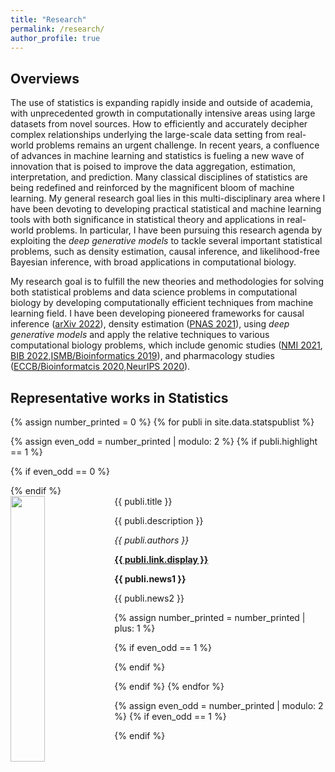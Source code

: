 ```yaml
---
title: "Research"
permalink: /research/
author_profile: true
---
```


## Overviews

The use of statistics is expanding rapidly inside and outside of academia, with unprecedented growth in computationally intensive areas using large datasets from novel sources. How to efficiently and accurately decipher complex relationships underlying the large-scale data setting from real-world problems remains an urgent challenge. In recent years, a confluence of advances in machine learning and statistics is fueling a new wave of innovation that is poised to improve the data aggregation, estimation, interpretation, and prediction. Many classical disciplines of statistics are being redefined and reinforced by the magnificent bloom of machine learning. My general research goal lies in this multi-disciplinary area where I have been devoting to developing practical statistical and machine learning tools with both significance in statistical theory and applications in real-world problems. In particular, I have been pursuing this research agenda by exploiting the <i>deep generative models</i> to tackle several important statistical problems, such as density estimation, causal inference, and likelihood-free Bayesian inference, with broad applications in computational biology.

My research goal is to fulfill the new theories and methodologies for solving both statistical problems and data science problems in computational biology by developing computationally efficient techniques from machine learning field. I have been developing pioneered frameworks for causal inference (<a href="https://arxiv.org/abs/2212.05925">arXiv 2022</a>), density estimation (<a href="https://www.pnas.org/doi/10.1073/pnas.2101344118">PNAS 2021</a>), using <i>deep generative models</i> and apply the relative techniques to various computational biology problems, which include genomic studies (<a href="https://www.nature.com/articles/s42256-021-00333-y">NMI 2021</a>, <a href="https://academic.oup.com/bib/article-abstract/24/1/bbac494/6858951?redirectedFrom=fulltext">BIB 2022</a>,<a href="https://academic.oup.com/bioinformatics/article/35/14/i99/5529246">ISMB/Bioinformatics 2019</a>), and pharmacology studies (<a href="https://academic.oup.com/bioinformatics/article/36/Supplement_2/i911/6055929">ECCB/Bioinformatcis 2020</a>,<a href="https://proceedings.neurips.cc/paper/2020/hash/5f268dfb0fbef44de0f668a022707b86-Abstract.html">NeurIPS 2020</a>). 


## Representative works in Statistics

{% assign number_printed = 0 %}
{% for publi in site.data.statspublist %}

{% assign even_odd = number_printed | modulo: 2 %}
{% if publi.highlight == 1 %}

{% if even_odd == 0 %}
<div class="row">
{% endif %}

<div class="col-sm-6 clearfix">
 <div class="well">
  <pubtit>{{ publi.title }}</pubtit>
  <img src="{{ site.url }}{{ site.baseurl }}/images/{{ publi.image }}" class="img-responsive" width="33%" style="float: left" />
  <p>{{ publi.description }}</p>
  <p><em>{{ publi.authors }}</em></p>
  <p><strong><a href="{{ publi.link.url }}">{{ publi.link.display }}</a></strong></p>
  <p class="text-danger"><strong> {{ publi.news1 }}</strong></p>
  <p> {{ publi.news2 }}</p>
 </div>
</div>

{% assign number_printed = number_printed | plus: 1 %}

{% if even_odd == 1 %}
</div>
{% endif %}

{% endif %}
{% endfor %}

{% assign even_odd = number_printed | modulo: 2 %}
{% if even_odd == 1 %}
</div>
{% endif %}

<p> &nbsp; </p>



<style>
.pub{font-size:16px;}
</style>

<!--
## Preprints

1. <div class="pub">DeepDrug: A general graph-based deep learning framework for drug-drug interactions and drug-target interactions prediction <br>
Qijin Yin, Xusheng Cao, Rui Fan, <b>Qiao Liu*</b>, Rui Jiang*, Wanwen Zeng* <br>
<a href="https://www.biorxiv.org/content/10.1101/2020.11.09.375626v2">bioRxiv 2022</a></div>

1. <div class="pub">Applications of Transformer-based Language Models in Bioinformatics: A Survey <br>
Shuang Zhang, Yuti Liu, Shuang Chen, <b>Qiao Liu</b>, Wanwen Zeng <br>
<a href="https://www.biorxiv.org/content/10.1101/2020.11.09.375626v2">bioRxiv 2022</a></div>

1. <div class="pub">Graph Convolutional Networks for Multi-modality Medical Imaging: Methods, Architectures, and Clinical Applications <br>
Kexin Ding, Mu Zhou, Zichen Wang, <b>Qiao Liu</b>, Corey W. Arnold, Shaoting Zhang, Dimitri N. Metaxas <br>
<a href="https://arxiv.org/abs/2202.08916">arXiv 2022</a></div>

1. <div class="pub">Mutual Information Learned Regressor: an Information-theoretic Viewpoint of Training Regression Systems <br>
Jirong Yi, Qiaosheng Zhang, Zhen Chen, <b>Qiao Liu</b>, Yaohua Wang <br>
Under submission</div>

## Peer-reviewed papers

1. <div class="pub">Deep generative modeling and clustering of single cell Hi-C data <br>
<b>Qiao Liu</b>, Wanwen Zeng, Wei Zhang, Sicheng Wang, Hongyang Chen, Rui Jiang, Mu Zhou and Shaoting Zhang <br>
<a href="https://www.biorxiv.org/content/10.1101/2022.07.19.500573v1">Briefings in Bioinformatics 2022 (accepted)</a></div>

1. <div class="pub">Multimodal single cell data integration challenge: results and lessons learned <br>
Christopher Lance, Malte D Luecken, Daniel B Burkhardt,..., <b>Qiao Liu</b>,...,Fabian J Theis <br>
<a href="https://proceedings.mlr.press/v176/lance22a.html">Proceedings of Machine Learning Research (JMLR) 2022</a></div>

1. <div class="pub"> Regulatory analysis of single cell multiome gene expression and chromatin accessibility data with scREG <br>
Zhana Duren, Fengge Chang, Fnu Naqing, Jingxue Xin, <b>Qiao Liu</b>, Wing Hung Wong <br>
<a href="https://genomebiology.biomedcentral.com/articles/10.1186/s13059-022-02682-2">Genome Biology 2022</a></div>

1. <div class="pub"> AggEnhance: Aggregation Enhancement by Class Interior Points in Federated Learning with Non-IID Data <br>
Jinxiang Ou, Yunheng Shen, Feng Wang, <b>Qiao Liu</b>, Xuegong Zhang, Hairong Lv <br>
<a href="https://dl.acm.org/doi/abs/10.1145/3544495">ACM Transactions on Intelligent Systems and Technology 2022</a></div>

1. <div class="pub"> scGraph: a graph neural network-based approach to automatically identify cell types <br>
Qijin Yin, <b>Qiao Liu</b>, Zhuoran Fu, Rui Jiang <br>
<a href="https://academic.oup.com/bioinformatics/article-abstract/38/11/2996/6565313">Bioinformatics 2022</a></div>

1. <div class="pub"> DualGCN: a dual graph convolutional network model to predict cancer drug response <br>
Tianxing Ma, <b>Qiao Liu</b>, Haochen Li, Mu Zhou, Rui Jiang, Xuegong Zhang <br>
<a href="https://bmcbioinformatics.biomedcentral.com/articles/10.1186/s12859-022-04664-4">BMC bioinformatics 2022</a></div>

1. <div class="pub"> DeepCAGE: incorporating transcription factors in genome-wide prediction of chromatin accessibility <br>
<b>Qiao Liu</b>, Kui Hua, Xuegong Zhang, Wing Hung Wong, Rui Jiang<br>
<a href="https://www.sciencedirect.com/science/article/pii/S1672022922000249">Genomics, Proteomics & Bioinformatics 2022</a> [<a href="https://github.com/kimmo1019/DeepCAGE">Code</a>]</div>

1. <div class="pub"> Boost Neural Networks by Checkpoints <br>
Feng Wang, Guoyizhe Wei, <b>Qiao Liu</b>, Jinxiang Ou, Xian Wei, Hairong Lv<br>
<a href="https://proceedings.neurips.cc/paper/2021/hash/a40511cad8383e5ae8ddd8b855d135da-Abstract.html">NeurIPS 2021</a></div>

1. <div class="pub"> OpenAnnotate: a web server to annotate the chromatin accessibility of genomic regions <br>
Shengquan Chen, <b>Qiao Liu</b>, Xuejian Cui, Rui Jiang<br>
<a href="https://academic.oup.com/nar/article-abstract/49/W1/W483/6276912">Nucleic Acids Research 2021</a></div>

1. <div class="pub">Simultaneous deep generative modeling and clustering of single cell genomic data<br>
<b>Qiao Liu</b>, Shengquan Chen, Rui Jiang and Wing Hung Wong<br>
<a href="https://www.nature.com/articles/s42256-021-00333-y">Nature Machine Intelligence 2021</a> [<a href="https://liu-q16.github.io/publications/scDEC">Abstract</a>][<a href="https://liu-q16.github.io/files/scDEC.pdf">PDF</a>][<a href="https://github.com/kimmo1019/scDEC">Code</a>]</div>

1. <div class="pub">Density estimation using deep generative neural networks <br>
<b>Qiao Liu</b>, Jiaze Xu, Rui Jiang and Wing Hung Wong<br>
<a href="https://www.pnas.org/doi/abs/10.1073/pnas.2101344118">Proceedings of the National Academy of Sciences of the United States of America 2021</a> [<a href="https://liu-q16.github.io/publications/Roundtrip">Abstract</a>][<a href="https://liu-q16.github.io/files/Roundtrip.pdf">PDF</a>][<a href="https://github.com/kimmo1019/Roundtrip">Code</a>]</div>


1. <div class="pub">Cancer Drug Response Prediction via a Hybrid Graph Convolutional Network<br>
<b>Qiao Liu</b>, Zhiqiang Hu, Rui Jiang and Mu Zhou<br>
<a href="https://academic.oup.com/bioinformatics/article-abstract/36/Supplement_2/i911/6055929">Bioinformatics 2020</a> [<a href="https://liu-q16.github.io/publications/DeepCDR">Abstract</a>][<a href="https://liu-q16.github.io/files/DeepCDR.pdf">PDF</a>][<a href="https://github.com/kimmo1019/DeepCDR">Code</a>]</div>

1. <div class="pub">Feature-Enhanced Graph Networks for Genetic Mutational Prediction Using Histopathological Images in Colon Cancer<br>
Kexin Ding, <b>Qiao Liu</b>, Edward Lee, Mu Zhou, Aidong Lu, Shaoting Zhang<br>
<a href="https://link.springer.com/chapter/10.1007/978-3-030-59713-9_29">MICCAI 2020</a> 

1. <div class="pub">A Decentralized Systemfor Medical Data Management via Blockchain <br>
Qingzhu Yang, <b>Qiao Liu</b>, Hairong Lv<br>
<a href="https://jit.ndhu.edu.tw/article/view/2370">Journal of Internet Technology 2020</a> 

1. <div class="pub">Mstree: A Multispecies Coalescent Approach for Estimating Ancestral Population Size and Divergence Time During Speciation with Gene Flow <br>
Junfeng Liu, <b>Qiao Liu</b>, Qingzhu Yang<br>
<a href="https://academic.oup.com/gbe/article-abstract/12/5/715/5828937">Genome Biology and Evolution 2020</a> 

1. <div class="pub">Quantifying Functional Impacts of Regulatory Variants with Multi-task Bayesian Neural Network <br>
Chencheng Xu, <b>Qiao Liu</b>, Jianyu Zhou, Minzhu Xie, Jianxing Feng and Tao Jiang<br>
<a href="https://academic.oup.com/bioinformatics/article-abstract/36/5/1397/5613893">Bioinformatics 2019</a> 


1. <div class="pub">Reinforced Molecular Optimization with Neighborhood-Controlled Grammars<br>
Chencheng Xu, <b>Qiao Liu</b>, Minlie Huang, Tao Jiang<br>
<a href="https://proceedings.neurips.cc/paper/2020/hash/5f268dfb0fbef44de0f668a022707b86-Abstract.html">NeurIPS 2020</a> [<a href="https://github.com/Zoesgithub/MNCE-RL">Code</a>]</div>


1. <div class="pub">hicGAN Infers Super Resolution Hi-C Data With Generative Adversarial Networks <br>
<b>Qiao Liu</b>, Hairong Lv, Rui Jiang<br>
<a href="https://academic.oup.com/bioinformatics/article-abstract/35/14/i99/5529246">ISMB/Bioinformatics 2019</a> [<a href="https://liu-q16.github.io/publications/hicGAN">Abstract</a>][<a href="https://liu-q16.github.io/files/hicGAN.pdf">PDF</a>][<a href="https://github.com/kimmo1019/hicGAN">Code</a>]</div>

1. <div class="pub">Automatically Structuring on Chinese Ultrasound Report of Cerebrovascular Diseases via Natural Language Processing <br>
Pengyu Chen<sup>*</sup>, <b>Qiao Liu</b><sup>*</sup>, Hairong Lv and Xiaolu Fei<br>
<a href="https://ieeexplore.ieee.org/abstract/document/8736947/">IEEE Access 2019</a> (Co-first author)

1. <div class="pub">DeepHistone: a Deep Learning Approach to Predicting Histone Modifications] <br>
Qijin Yin, Mengmeng Wu, <b>Qiao Liu</b>, Rui Jiang<br>
<a href="https://bmcgenomics.biomedcentral.com/articles/10.1186/s12864-019-5489-4">BMC Genomics 2019</a> [<a href="https://github.com/QijinYin/DeepHistone">Code</a>]</div>

1. <div class="pub">EpiFIT: Functional Interpretation of Transcription Factors based on Combination of Sequence and Epigenetic Information <br>
Shaoming Song, Hongfei Cui, <b>Qiao Liu</b>, Rui Jiang<br>
<a href="https://link.springer.com/article/10.1007/s40484-019-0175-8">Quantitative Biology 2019</a>


1. <div class="pub">Chromatin Accessibility Prediction via a Hybrid Deep Convolutional Neural Network <br>
<b>Qiao Liu</b>, Fei Xia, Qijin Yin, Rui Jiang<br>
<a href="https://academic.oup.com/bioinformatics/article-abstract/34/5/732/4562336">Bioinformatics 2018</a> [<a href="https://liu-q16.github.io/publications/Deopen">Abstract</a>][<a href="https://liu-q16.github.io/files/Deopen.pdf">PDF</a>][<a href="https://github.com/kimmo1019/Deopen">Code</a>]</div>

1. <div class="pub">A Sequence-based Method to Predict the Impact of Regulatory Variants Using Random Forest <br>
<b>Qiao Liu</b>, Minxing Gan, Rui Jiang<br>
<a href="https://bmcsystbiol.biomedcentral.com/articles/10.1186/s12918-017-0389-1">BMC Systems Biology 2017</a> [<a href="https://github.com/kimmo1019/kmerforest">Code</a>]</div>

1. <div class="pub">Protein Folding Optimization Based on 3D off-lattice Model via an Improved Artificial Bee Colony Algorithm <br>
Bai Li, Mu Lin, <b>Qiao Liu</b>, Ya Li<br>
<a href="https://link.springer.com/article/10.1007/s00894-015-2806-y">Journal of Molecular Modeling 2015</a> [<a href="https://github.com/kimmo1019/BE-ABC">Code</a>]</div>

<div class="pub">
(* denotes equal contribution)
</div>

-->



